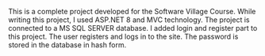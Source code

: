 This is a complete project developed for the Software Village Course. While writing this project, I used ASP.NET 8 and MVC technology. The project is connected to a MS SQL SERVER database.
I added login and register part to this project. The user registers and logs in to the site. The password is stored in the database in hash form.
